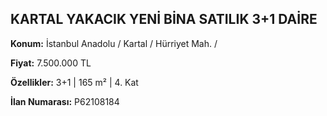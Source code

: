 ## KARTAL YAKACIK YENİ BİNA SATILIK 3+1 DAİRE

**Konum:** İstanbul Anadolu / Kartal / Hürriyet Mah. /

**Fiyat:** 7.500.000 TL

**Özellikler:** 3+1 | 165 m² | 4. Kat

**İlan Numarası:** P62108184
